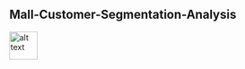 ## Mall-Customer-Segmentation-Analysis
<img src="https://www.kaggleusercontent.com/kf/41001129/eyJhbGciOiJkaXIiLCJlbmMiOiJBMTI4Q0JDLUhTMjU2In0..W4CrdzIAHVX_Vv2pEA82YQ.eec0M5ql4m9Jqi4PfkRnAnYqSzZaVk-NySiLqZIoUmD2hg1IbLCbpaVT1xvFOFrxwj2vCzHDBKhRA7iqrlq4TazY4sn4TZtdK7mx3biFe8qfHQsMa9VAmTW6nVdaHiTu_DW5VJBnGWzq8AQyn9Vn7B4SdodM1U0ejmEXapR4J5vEHTfDY2_dpaSx0NQ2KbddsCCZYTku-9JhSTh1isQU7M1IBV8lzJiSjhHMzT_stHSpNOuk3mIeRQ2COOkD4hmAig9wUibOsAd_3U0d6WUgWNVKaqx8wwFNwC6jpKNp2aZvVUdOEoUQkf9sBNVifB6X1neozPooZMwuPU2ISaOxpbXdbH2K_O3qkUAsZzVUOEnANJRW-09Y9GCNrDF9swXMFnXlV7SMS_i1h_9kXDhd3DISmr0RTl0Bk2ahtKO0042zKLweVhDLiakvyrJlVSPCYjIa91rkph9gJxrWV0mW85JCb6qFAhLrpEkvoQ-X3vMMzXRBPyenLfyM4xIL3aZhZMmXffFckiQGL9lReUaeXNPWetuXNW1N5cOjOwHDDqU7uH4IvKvSHzsAqYucSMqwY611XoxWtomJnq9KSUWFb3DU93K0DQ0jmNoHLtwHqgZ-QmwTA8hmw6um3RceiUna1r62S-RQEAG6bgfBFthKZpFat6tqlMbSkz4yJyQyfRI.hGL1HQFZIi3_NaVffOJvWQ/__results___files/__results___9_0.png" alt="alt text" width="50" height="50">


